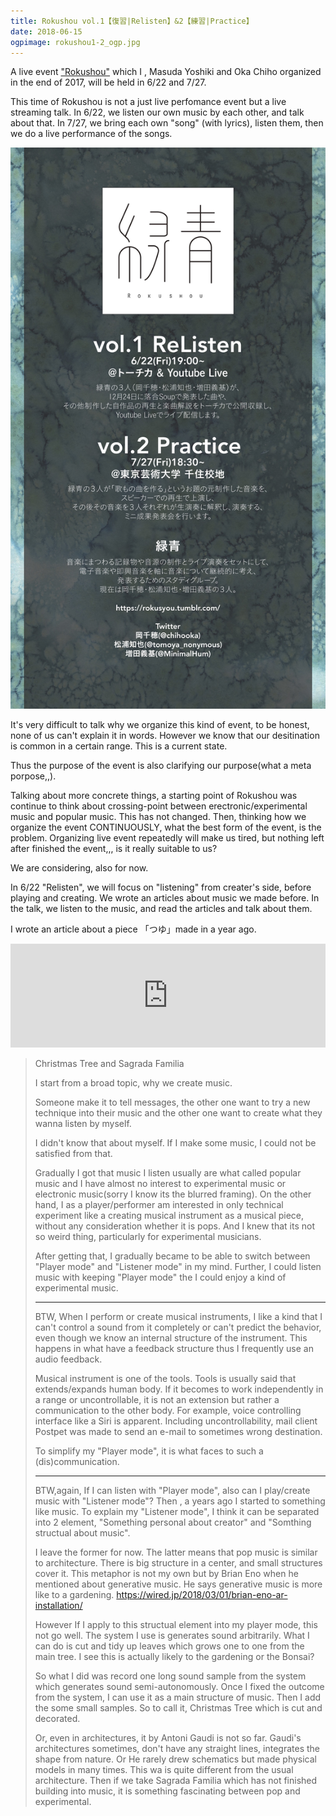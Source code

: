 ```yaml
---
title: Rokushou vol.1【復習|Relisten】&2【練習|Practice】
date: 2018-06-15
ogpimage: rokushou1-2_ogp.jpg
---
```


A live event ["Rokushou"](/info/2017-11-30/rokushou_0/) which I , Masuda Yoshiki and Oka Chiho organized in the end of 2017, will be held in 6/22 and 7/27.

This time of Rokushou is not a just live perfomance event but a live streaming talk. In 6/22, we listen our own music by each other, and talk about that. In 7/27, we bring each own "song" (with lyrics), listen them, then we do a live performance of the songs.

![](rokushou1-2.jpg)

<!--more-->

It's very difficult to talk why we organize this kind of event, to be honest, none of us can't explain it in words. However we know that our desitination is common in a certain range. This is a current state.

Thus the purpose of the event is also clarifying our purpose(what a meta porpose,,).

Talking about more concrete things, a starting point of Rokushou was continue to think about crossing-point between erectronic/experimental music and popular music. This has not changed. Then, thinking how we organize the event CONTINUOUSLY, what the best form of the event, is the problem. Organizing live event repeatedly will make us tired, but nothing left after finished the event,,, is it really suitable to us?

We are considering, also for now.

In 6/22 "Relisten", we will focus on "listening" from creater's side, before playing and creating. We wrote an articles about music we made before. In the talk, we listen to the music, and read the articles and talk about them.

I wrote an article about a piece 「つゆ」made in a year ago.



<iframe width="100%" height="166" scrolling="no" frameborder="no" allow="autoplay" src="https://w.soundcloud.com/player/?url=https%3A//api.soundcloud.com/tracks/333589247&color=%23ff5500&auto_play=false&hide_related=false&show_comments=true&show_user=true&show_reposts=false&show_teaser=true"></iframe>

> Christmas Tree and Sagrada Familia
>
> I start from a broad topic, why we create music.
>
> Someone make it to tell messages, the other one want to try a new technique into their music and the other one want to create what they wanna listen by myself.
>
> I didn't know that about myself. If I make some music, I could not be satisfied from that.
>
> Gradually I got that music I listen usually are what called popular music and I have almost no interest to experimental music or electronic music(sorry I know its the blurred framing). On the other hand, I as a player/performer am interested in only technical experiment like a creating musical instrument as a musical piece, without any consideration whether it is pops. And I knew that its not so weird thing, particularly for experimental musicians.
>
> After getting that, I gradually became to be able to switch between "Player mode" and "Listener mode" in my mind. Further, I could listen music with keeping "Player mode" the I could enjoy a kind of experimental music.
>
> ---
>
> BTW, When I perform or create musical instruments, I like a kind that I can't control a sound from it completely or can't predict the behavior, even though we know an internal structure of the instrument. This happens in what have a feedback structure thus I frequently use an audio feedback.
>
> Musical instrument is one of the tools. Tools is usually said that extends/expands human body. If it becomes to work independently in a range or uncontrollable, it is not an extension but rather a communication to the other body. For example, voice controlling interface like a Siri is apparent. Including uncontrollability, mail client Postpet was made to send an e-mail to sometimes wrong destination.
>
> To simplify my "Player mode", it is what faces to such a (dis)communication.
>
> ---
>
> BTW,again, If I can listen with "Player mode", also can I play/create music with "Listener mode"? Then , a years ago I started to  something like music. To explain my "Listener mode", I think it can be separated into 2 element, "Something personal about creator" and "Somthing structual about music".
>
> I leave the former for now. The latter means that pop music is similar to architecture. There is big structure in a center, and small structures cover it. This metaphor is not my own but by Brian Eno when he mentioned about generative music. He says generative music is more like to a gardening. https://wired.jp/2018/03/01/brian-eno-ar-installation/
>
> However If I apply to this structual element into my player mode, this not go well. The system I use is generates sound arbitrarily. What I can do is cut  and tidy up leaves which grows one to one from the main tree. I see this is actually likely to the gardening or the Bonsai?
>
> So what I did was record one long sound sample from the system which generates sound semi-autonomously. Once I fixed the outcome from the system, I can use it as a main structure of music. Then I add the some small samples. So to call it, Christmas Tree which is cut and decorated.
>
> Or, even in architectures, it by Antoni Gaudi is not so far. Gaudi's architectures sometimes, don't have any straight lines, integrates the shape from nature. Or He rarely drew schematics but made physical models in many times. This wa is quite different from the usual architecture. Then if we take Sagrada Familia which has not finished building into music, it is something fascinating between pop and experimental.
